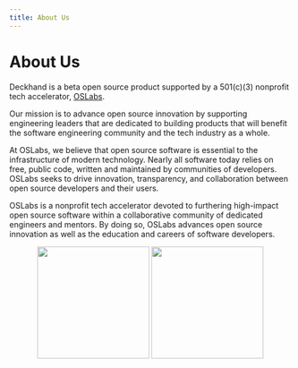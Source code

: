 ```yaml
---
title: About Us
---
```


# About Us

Deckhand is a beta open source product supported by a 501(c)(3) nonprofit tech accelerator, [OSLabs](https://www.opensourcelabs.io/).

Our mission is to advance open source innovation by supporting engineering leaders that are dedicated to building products that will benefit the software engineering community and the tech industry as a whole.

At OSLabs, we believe that open source software is essential to the infrastructure of modern technology. Nearly all software today relies on free, public code, written and maintained by communities of developers. OSLabs seeks to drive innovation, transparency, and collaboration between open source developers and their users.

OSLabs is a nonprofit tech accelerator devoted to furthering high-impact open source software within a collaborative community of dedicated engineers and mentors. By doing so, OSLabs advances open source innovation as well as the education and careers of software developers.

<p align="center"><img src="/img/deckhandlogoicon.png" width="200" /> <img src="https://media.licdn.com/dms/image/C4D0BAQFRbO45RONhTw/company-logo_200_200/0/1671742944712/oslabs_logo?e=1712793600&v=beta&t=6VqwRpFeiPV-jHEzLRGtSzPTV2HZrm0mSEGMLi0BQcg" width="200" /></p>
